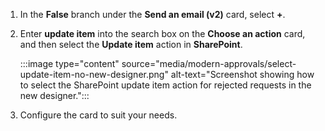 1. In the **False** branch under the **Send an email (v2)** card, select **+**.
2. Enter **update item** into the search box on the **Choose an action** card, and then select the **Update item** action in **SharePoint**.
   
    :::image type="content" source="media/modern-approvals/select-update-item-no-new-designer.png" alt-text="Screenshot showing how to select the SharePoint update item action for rejected requests in the new designer.":::
3. Configure the card to suit your needs.
